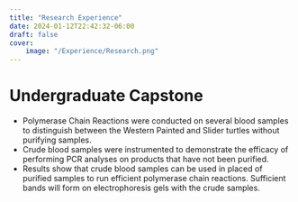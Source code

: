 ```yaml
---
title: "Research Experience"
date: 2024-01-12T22:42:32-06:00
draft: false
cover:
    image: "/Experience/Research.png"
---
```

# Undergraduate Capstone 
-	Polymerase Chain Reactions were conducted on several blood samples to distinguish between the Western Painted and Slider turtles without purifying samples.
-	Crude blood samples were instrumented to demonstrate the efficacy of performing PCR analyses on products that have not been purified.
-	Results show that crude blood samples can be used in placed of purified samples to run efficient polymerase chain reactions. Sufficient bands will form on electrophoresis gels with the crude samples.